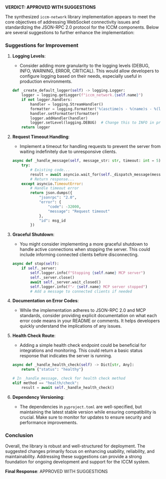 **VERDICT: APPROVED WITH SUGGESTIONS**

The synthesized `iccm-network` library implementation appears to meet the core objectives of addressing WebSocket connectivity issues and standardizing the JSON-RPC 2.0 protocol for the ICCM components. Below are several suggestions to further enhance the implementation:

### Suggestions for Improvement

1. **Logging Levels**: 
   - Consider adding more granularity to the logging levels (DEBUG, INFO, WARNING, ERROR, CRITICAL). This would allow developers to configure logging based on their needs, especially useful in production environments.

   ```python
   def _create_default_logger(self) -> logging.Logger:
       logger = logging.getLogger(f"iccm_network.{self.name}")
       if not logger.handlers:
           handler = logging.StreamHandler()
           formatter = logging.Formatter('%(asctime)s - %(name)s - %(levelname)s - %(message)s')
           handler.setFormatter(formatter)
           logger.addHandler(handler)
           logger.setLevel(logging.DEBUG)  # Change this to INFO in production
       return logger
   ```

2. **Request Timeout Handling**:
   - Implement a timeout for handling requests to prevent the server from waiting indefinitely due to unresponsive clients.

   ```python
   async def _handle_message(self, message_str: str, timeout: int = 5) -> str:
       try:
           # Existing code...
           result = await asyncio.wait_for(self._dispatch_message(message), timeout)
           # Return response...
       except asyncio.TimeoutError:
           # Handle timeout error
           return json.dumps({
               "jsonrpc": "2.0",
               "error": {
                   "code": -32000,
                   "message": "Request timeout"
               },
               "id": msg_id
           })
   ```

3. **Graceful Shutdown**:
   - You might consider implementing a more graceful shutdown to handle active connections when stopping the server. This could include informing connected clients before disconnecting.

   ```python
   async def stop(self):
       if self._server:
           self.logger.info(f"Stopping {self.name} MCP server")
           self._server.close()
           await self._server.wait_closed()
           self.logger.info(f"✓ {self.name} MCP server stopped")
           # Add a message to connected clients if needed
   ```

4. **Documentation on Error Codes**:
   - While the implementation adheres to JSON-RPC 2.0 and MCP standards, consider providing explicit documentation on what each error code means in your README or comments. It helps developers quickly understand the implications of any issues.

5. **Health Check Route**:
   - Adding a simple health check endpoint could be beneficial for integrations and monitoring. This could return a basic status response that indicates the server is running.

   ```python
   async def _handle_health_check(self) -> Dict[str, Any]:
       return {"status": "healthy"}

   # In _handle_message, check for health check method
   elif method == "health/check":
       result = await self._handle_health_check()
   ```

6. **Dependency Versioning**: 
   - The dependencies in `pyproject.toml` are well-specified, but maintaining the latest stable version while ensuring compatibility is crucial. Make sure to monitor for updates to ensure security and performance improvements.

### Conclusion
Overall, the library is robust and well-structured for deployment. The suggested changes primarily focus on enhancing usability, reliability, and maintainability. Addressing these suggestions can provide a strong foundation for ongoing development and support for the ICCM system.

**Final Response**: APPROVED WITH SUGGESTIONS
